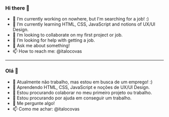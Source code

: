 ### Hi there 👋


- 🔭 I’m currently working on nowhere, but I'm searching for a job! :)
- 🌱 I’m currently learning HTML, CSS, JavaScript and notions of UX/UI Design.
- 👯 I’m looking to collaborate on my first project or job.
- 🤔 I’m looking for help with getting a job.
- 💬 Ask me about something!
- 📫 How to reach me: @italocovas

---------------------------------------------------------------------------------

### Olá 👋


- 🔭 Atualmente não trabalho, mas estou em busca de um emprego! :)
- 🌱 Aprendendo HTML, CSS, JavaScript e noções de UX/UI Design.
- 👯 Estou procurando colaborar no meu primeiro projeto ou trabalho.
- 🤔 Estou procurando por ajuda em conseguir um trabalho.
- 💬 Me pergunte algo!
- 📫 Como me achar: @italocovas


